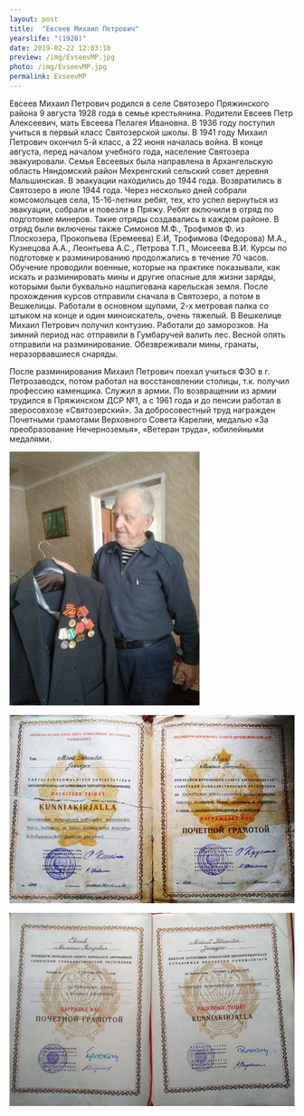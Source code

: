 ```yaml
---
layout: post
title:  "Евсеев Михаил Петрович"
yearslife: "(1928)"
date: 2019-02-22 12:03:10
preview: /img/EvseevMP.jpg
photo: /img/EvseevMP.jpg
permalink: EvseevMP
---
```


Евсеев Михаил Петрович родился в селе Святозеро Пряжинского района 9 августа 1928 года в семье крестьянина. Родители Евсеев Петр Алексеевич, мать Евсеева Пелагея Ивановна. В 1936 году поступил учиться в первый класс Святозерской школы. В 1941 году Михаил Петрович окончил 5-й класс, а 22 июня началась война. В конце августа, перед началом учебного года, население Святозера эвакуировали. Семья Евсеевых была направлена в Архангельскую область Няндомский район Мехренгский сельский совет деревня Мальшинская. В эвакуации находились до 1944 года. Возвратились в Святозеро в июле 1944 года. Через несколько дней собрали комсомольцев села, 15-16-летних ребят, тех, кто успел вернуться из эвакуации, собрали и повезли в Пряжу. Ребят включили в отряд по подготовке минеров. Такие отряды создавались в каждом районе. В отряд были включены также Симонов М.Ф., Трофимов Ф. из Плоскозера, Прокопьева (Еремеева) Е.И, Трофимова (Федорова) М.А., Кузнецова А.А., Леонтьева А.С., Петрова Т.П., Моисеева В.И. Курсы по подготовке к разминированию продолжались в течение 70 часов. Обучение проводили военные, которые на практике показывали, как искать и разминировать мины и другие опасные для жизни заряды, которыми были буквально нашпигована карельская земля. После прохождения курсов отправили сначала в Святозеро, а потом в Вешкелицы. Работали в основном щупами, 2-х метровая палка со штыком на конце и один миноискатель, очень тяжелый. В Вешкелице Михаил Петрович получил контузию. Работали до заморозков. На зимний период нас отправили в Гумбаручей валить лес. Весной опять отправили на разминирование. Обезвреживали мины, гранаты, неразорвавшиеся снаряды.

После разминирования Михаил Петрович поехал учиться ФЗО в г. Петрозаводск, потом работал на восстановлении столицы, т.к. получил профессию каменщика. Служил в армии. По возвращении из армии трудился в Пряжинском ДСР №1, а с 1961 года и до пенсии работал в зверосовхозе «Святозерский». За добросовестный труд награжден Почетными грамотами Верховного Совета Карелии, медалью «За преобразование Нечерноземья», «Ветеран труда», юбилейными медалями. 


[<img src="/img/MPEvseev.jpg#thumbnail" alt="Евсеев Михаил Петрович" title="Евсеев Михаил Петрович">](/img/MPEvseev.jpg)

[<img src="/img/PGramota1.jpg#thumbnail" alt="Почетная грамота" title="Почетная грамота">](/img/PGramota1.jpg)

[<img src="/img/PGramota2.jpg#thumbnail" alt="Почетная грамота" title="Почетная грамота">](/img/PGramota2.jpg)
